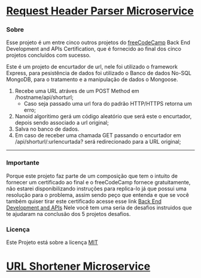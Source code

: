 # [Request Header Parser Microservice](https://www.freecodecamp.org/learn/apis-and-microservices/apis-and-microservices-projects/request-header-parser-microservice)


### Sobre

Esse projeto é um entre cinco outros projetos do [freeCodeCamp](https://www.freecodecamp.org/learn) Back End Development and APIs Certification, que é fornecido ao final dos cinco projetos concluídos com sucesso.

Este é um projeto de encurtador de url, nele foi utilizado o framework Express, para pesistência de dados foi utilizado o Banco de dados No-SQL MongoDB, para o tratamento e a manipulação de dados o Mongoose. 

1. Recebe uma URL atráves de um POST Method em /hostname/api/shorturl;
   - Caso seja passado uma url fora do padrão HTTP/HTTPS retorna um erro;
2. Nanoid algoritimo gerá um código aleatório que será este o encurtador, depois sendo associado a url original;
3. Salva no banco de dados.
4. Em caso de receber uma chamada GET passando o encurtador em /api/shorturl/:urlencurtada? será redirecionado para a URL original;

----
### **Importante**

Porque este projeto faz parte de um composição que tem o intuito de fornecer um certificado ao final e o freeCodeCamp fornece gratuitamente, não estarei disponibilizando instruções para replica-lo já que possui uma resolução para o problema, assim sendo peço que entenda e que se você também quiser tirar este certificado acesse esse link [Back End Development and APIs](https://www.freecodecamp.org/learn/back-end-development-and-apis/) Nele você tem uma seria de desafios instruidos que te ajudaram na conclusão dos 5 projetos desafios.


### Licença
Este Projeto está sobre a licença [MIT](/LICENSE.txt)

# [URL Shortener Microservice](https://www.freecodecamp.org/learn/back-end-development-and-apis/back-end-development-and-apis-projects/url-shortener-microservice)